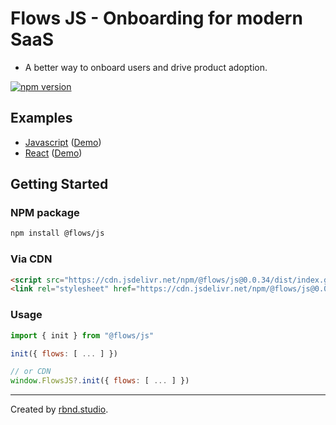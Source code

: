 # Flows JS - Onboarding for modern SaaS

- A better way to onboard users and drive product adoption.

[![npm version](https://badge.fury.io/js/@flows%2Fjs.svg)](https://badge.fury.io/js/@flows%2Fjs.svg)

## Examples

- [Javascript](https://github.com/RBND-studio/flows-js/tree/main/examples/vanilla-js) ([Demo](https://vanilla.flows.sh))
- [React](https://github.com/RBND-studio/flows-js/tree/main/examples/react-nextjs) ([Demo](http://react-nextjs.flows.sh))

## Getting Started

### NPM package

```bash
npm install @flows/js
```

### Via CDN

```html
<script src="https://cdn.jsdelivr.net/npm/@flows/js@0.0.34/dist/index.global.js"></script>
<link rel="stylesheet" href="https://cdn.jsdelivr.net/npm/@flows/js@0.0.34/css.min/flows.css" />
```

### Usage

```js
import { init } from "@flows/js"

init({ flows: [ ... ] })

// or CDN
window.FlowsJS?.init({ flows: [ ... ] })
```

---

Created by [rbnd.studio](https://rbnd.studio/).
